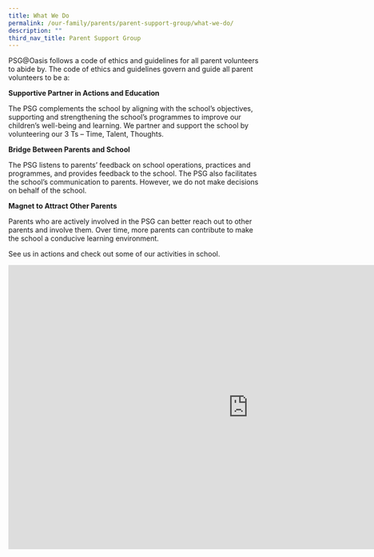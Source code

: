 ```yaml
---
title: What We Do
permalink: /our-family/parents/parent-support-group/what-we-do/
description: ""
third_nav_title: Parent Support Group
---
```

PSG@Oasis follows a code of ethics and guidelines for all parent volunteers to abide by. The code of ethics and guidelines govern and guide all parent volunteers to be a:

**Supportive Partner in Actions and Education**

The PSG complements the school by aligning with the school’s objectives, supporting and strengthening the school’s programmes to improve our children’s well-being and learning. We partner and support the school by volunteering our 3 Ts – Time, Talent, Thoughts.

**Bridge Between Parents and School**

The PSG listens to parents’ feedback on school operations, practices and programmes, and provides feedback to the school. The PSG also facilitates the school’s communication to parents. However, we do not make decisions on behalf of the school.

**Magnet to Attract Other Parents**

Parents who are actively involved in the PSG can better reach out to other parents and involve them. Over time, more parents can contribute to make the school a conducive learning environment.

See us in actions and check out some of our activities in school.

<iframe allowfullscreen="true" height="569" width="960" frameborder="0" src="https://docs.google.com/presentation/d/e/2PACX-1vRX9HW6Pyi2swIW2Z4AUPxAhOsw-Pdr13CB9z7_4ztTDT6iXc1Q7ZTIezJyRJSwNqwxYWiIsPy88v5q/embed?start=true&amp;loop=true&amp;delayms=3000"></iframe>